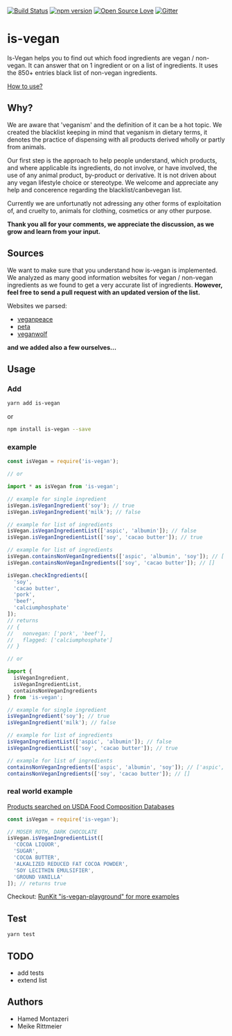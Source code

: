[![Build Status](https://travis-ci.org/hmontazeri/is-vegan.svg?branch=master)](https://travis-ci.org/hmontazeri/is-vegan) [![npm version](https://badge.fury.io/js/is-vegan.svg)](https://badge.fury.io/js/is-vegan) [![Open Source Love](https://badges.frapsoft.com/os/v1/open-source.svg?v=103)](https://github.com/ellerbrock/open-source-badges/) [![Gitter](https://img.shields.io/gitter/room/nwjs/nw.js.svg)](https://gitter.im/is-vegan/Lobby)

# is-vegan

Is-Vegan helps you to find out which food ingredients are vegan / non-vegan. It can answer that on 1 ingredient or on a list of ingredients. It uses the 850+ entries black list of non-vegan ingredients.

[How to use?](#usage)

## Why?

We are aware that 'veganism' and the definition of it can be a hot topic. We created the blacklist keeping in mind that veganism in dietary terms, it denotes the practice of dispensing with all products derived wholly or partly from animals.

Our first step is the approach to help people understand, which products, and where applicable its ingredients, do not involve, or have involved, the use of any animal product, by-product or derivative. It is not driven about any vegan lifestyle choice or stereotype.
We welcome and appreciate any help and concerence regarding the blacklist/canbevegan list.

Currently we are unfortunatly not adressing any other forms of exploitation of, and cruelty to, animals for clothing, cosmetics or any other purpose.

**Thank you all for your comments, we appreciate the discussion, as we grow and learn from your input.**

## Sources

We want to make sure that you understand how is-vegan is implemented. We analyzed as many good information websites for vegan / non-vegan ingredients as we found to get a very accurate list of ingredients. **However, feel free to send a pull request with an updated version of the list.**

Websites we parsed:

* [veganpeace](http://www.veganpeace.com/ingredients/ingredients.htm)
* [peta](https://www.peta.org/living/food/animal-ingredients-list/)
* [veganwolf](http://www.veganwolf.com/animal_ingredients.htm)

**and we added also a few ourselves...**

## Usage

### Add

```bash
yarn add is-vegan
```

or

```bash
npm install is-vegan --save
```

### example

```javascript
const isVegan = require('is-vegan');

// or

import * as isVegan from 'is-vegan';

// example for single ingredient
isVegan.isVeganIngredient('soy'); // true
isVegan.isVeganIngredient('milk'); // false

// example for list of ingredients
isVegan.isVeganIngredientList(['aspic', 'albumin']); // false
isVegan.isVeganIngredientList(['soy', 'cacao butter']); // true

// example for list of ingredients
isVegan.containsNonVeganIngredients(['aspic', 'albumin', 'soy']); // ['aspic', 'albumin']
isVegan.containsNonVeganIngredients(['soy', 'cacao butter']); // []

isVegan.checkIngredients([
  'soy',
  'cacao butter',
  'pork',
  'beef',
  'calciumphosphate'
]);
// returns
// {
//   nonvegan: ['pork', 'beef'],
//   flagged: ['calciumphosphate']
// }

// or

import {
  isVeganIngredient,
  isVeganIngredientList,
  containsNonVeganIngredients
} from 'is-vegan';

// example for single ingredient
isVeganIngredient('soy'); // true
isVeganIngredient('milk'); // false

// example for list of ingredients
isVeganIngredientList(['aspic', 'albumin']); // false
isVeganIngredientList(['soy', 'cacao butter']); // true

// example for list of ingredients
containsNonVeganIngredients(['aspic', 'albumin', 'soy']); // ['aspic', 'albumin']
containsNonVeganIngredients(['soy', 'cacao butter']); // []
```

### real world example

[Products searched on USDA Food Composition Databases](https://ndb.nal.usda.gov/ndb/search/list)

```javascript
const isVegan = require('is-vegan');

// MOSER ROTH, DARK CHOCOLATE
isVegan.isVeganIngredientList([
  'COCOA LIQUOR',
  'SUGAR',
  'COCOA BUTTER',
  'ALKALIZED REDUCED FAT COCOA POWDER',
  'SOY LECITHIN EMULSIFIER',
  'GROUND VANILLA'
]); // returns true
```

Checkout: [RunKit "is-vegan-playground" for more examples](https://runkit.com/hmontazeri/is-vegan-playground)

## Test

```bash
yarn test
```

## TODO

* add tests
* extend list

## Authors

* Hamed Montazeri
* Meike Rittmeier
